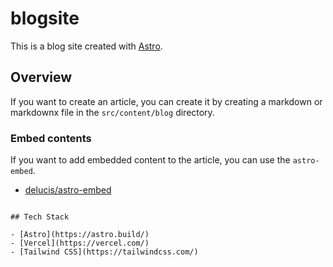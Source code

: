 # blogsite

This is a blog site created with [Astro](https://astro.build/).

## Overview

If you want to create an article, you can create it by creating a markdown or markdownx file in the `src/content/blog` directory.

### Embed contents

If you want to add embedded content to the article, you can use the `astro-embed`.

- [delucis/astro-embed](https://github.com/delucis/astro-embed)

```astro

## Tech Stack

- [Astro](https://astro.build/)
- [Vercel](https://vercel.com/)
- [Tailwind CSS](https://tailwindcss.com/)
```
